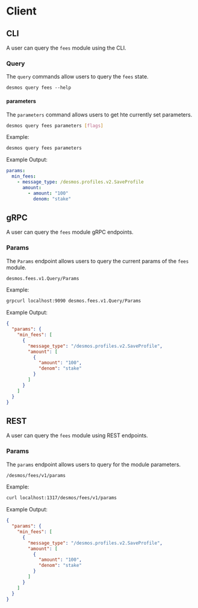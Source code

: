 <!--
order: 5
-->

# Client 

## CLI

A user can query the `fees` module using the CLI. 

### Query

The `query` commands allow users to query the `fees` state.

```
desmos query fees --help
```

#### parameters
The `parameters` command allows users to get hte currently set parameters.

```bash
desmos query fees parameters [flags]
```

Example:
```bash
desmos query fees parameters
```

Example Output:
```yaml
params:
  min_fees:
    - message_type: /desmos.profiles.v2.SaveProfile
      amount: 
        - amount: "100"
          denom: "stake"
```

## gRPC 
A user can query the `fees` module gRPC endpoints. 

### Params
The `Params` endpoint allows users to query the current params of the `fees` module.

```bash
desmos.fees.v1.Query/Params
```

Example:
```bash
grpcurl localhost:9090 desmos.fees.v1.Query/Params
```

Example Output: 
```json
{
  "params": {
    "min_fees": [
      {
        "message_type": "/desmos.profiles.v2.SaveProfile",
        "amount": [
          {
            "amount": "100",
            "denom": "stake"
          }
        ]
      }
    ]
  }
}
```

## REST 
A user can query the `fees` module using REST endpoints.

### Params
The `params` endpoint allows users to query for the module parameters.

```bash
/desmos/fees/v1/params
```

Example: 
```bash
curl localhost:1317/desmos/fees/v1/params
```

Example Output:
```json
{
  "params": {
    "min_fees": [
      {
        "message_type": "/desmos.profiles.v2.SaveProfile",
        "amount": [
          {
            "amount": "100",
            "denom": "stake"
          }
        ]
      }
    ]
  }
}
```
